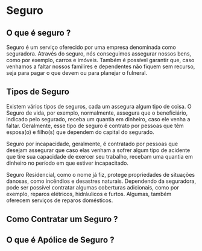 # Seguro

## O que é seguro ?

Seguro é um serviço oferecido por uma empresa denominada como seguradora. Através do seguro, nós conseguimos assegurar nossos bens, como por exemplo, carros e imóveis.
Também é possível garantir que, caso venhamos a faltar nossos familires e dependentes não fiquem sem recurso, seja para pagar o que devem ou para planejar o fulneral.

## Tipos de Seguro

Existem vários tipos de seguros, cada um assegura algum tipo de coisa. O Seguro de vida, por exemplo, normalmente, assegura que o beneficiário, indicado pelo segurado,
receba um quantia em dinheiro, caso ele venha a faltar. Geralmente, esse tipo de seguro é contrato por pessoas que têm esposa(o) e filho(s) que dependem do capital
do segurado.

Seguro por incapacidade, geralmente, é contratado por pessoas que desejam assegurar que caso elas venham a sofrer algum tipo de acidente que tire sua capacidade de exercer seu trabalho, recebam uma quantia em dinheiro no período em que estiver incapacitado.

Seguro Residencial, como o nome já fiz, protege propriedades de situações danosas, como incêndios e desastres naturais. Dependendo da seguradora, pode ser possível contratar algumas coberturas adicionais, como por exemplo, reparos elétricos, hidráulicos e furtos. Algumas, também oferecem serviços de reparos domésticos.

## Como Contratar um Seguro ?

## O que é Apólice de Seguro ?
